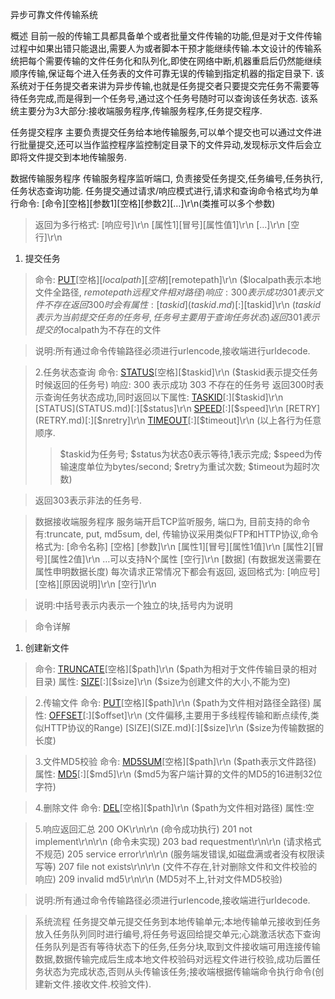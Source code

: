 异步可靠文件传输系统

概述
目前一般的传输工具都具备单个或者批量文件传输的功能,但是对于文件传输过程中如果出错只能退出,需要人为或者脚本干预才能继续传输.本文设计的传输系统把每个需要传输的文件任务化和队列化,即使在网络中断,机器重启后仍然能继续顺序传输,保证每个进入任务表的文件可靠无误的传输到指定机器的指定目录下. 该系统对于任务提交者来讲为异步传输,也就是任务提交者只要提交完任务不需要等待任务完成,而是得到一个任务号,通过这个任务号随时可以查询该任务状态. 该系统主要分为3大部分:接收端服务程序,传输服务程序,任务提交程序.

任务提交程序
主要负责提交任务给本地传输服务,可以单个提交也可以通过文件进行批量提交,还可以当作监控程序监控制定目录下的文件异动,发现标示文件后会立即将文件提交到本地传输服务.

数据传输服务程序
传输服务程序监听端口, 负责接受任务提交,任务编号,任务执行,任务状态查询功能.
任务提交通过请求/响应模式进行,请求和查询命令格式均为单行命令:
[命令][空格][参数1][空格][参数2][…]\r\n(类推可以多个参数)

> 返回为多行格式:
> [响应号]\r\n
> [属性1][冒号][属性值1]\r\n
> […]\r\n
> [空行]\r\n

  1. 提交任务
> 命令:
> [PUT](PUT.md)[空格][$localpath][空格][$remotepath]\r\n
($localpath表示本地文件全路径, $remotepath远程文件相对路径)
> 响应:
> 300 表示成功
> 301 表示文件不存在
> 返回300时会有属性:[taskid](taskid.md)[:][$taskid]\r\n
($taskid表示为当前提交任务的任务号,任务号主要用于查询任务状态)
> 返回301表示提交的$localpath为不存在的文件

> 说明:所有通过命令传输路径必须进行urlencode,接收端进行urldecode.

> 2.任务状态查询
> 命令:
> [STATUS](STATUS.md)[空格][$taskid]\r\n
($taskid表示提交任务时候返回的任务号)
> 响应:
> 300 表示成功
> 303 不存在的任务号
> 返回300时表示查询任务状态成功,同时返回以下属性:
> [TASKID](TASKID.md)[:][$taskid]\r\n
> [STATUS](STATUS.md)[:][$status]\r\n
> [SPEED](SPEED.md)[:][$speed]\r\n
> [RETRY](RETRY.md)[:][$nretry]\r\n
> [TIMEOUT](TIMEOUT.md)[:][$timeout]\r\n
> (以上各行为任意顺序.
> > $taskid为任务号;
> > $status为状态0表示等待,1表示完成;
> > $speed为传输速度单位为bytes/second;
> > $retry为重试次数;
> > $timeout为超时次数)

> 返回303表示非法的任务号.

> 数据接收端服务程序
> 服务端开启TCP监听服务, 端口为, 目前支持的命令有:truncate, put, md5sum, del, 传输协议采用类似FTP和HTTP协议,命令格式为:
> [命令名称] [空格] [参数]\r\n
> [属性1][冒号][属性1值]\r\n
> [属性2][冒号][属性2值]\r\n
> …可以支持N个属性
> [空行]\r\n
> [数据]
(有数据发送需要在属性申明数据长度)
> 每次请求正常情况下都会有返回,
> 返回格式为:
> [响应号][空格][原因说明]\r\n
> [空行]\r\n

> 说明:中括号表示内表示一个独立的块,括号内为说明

> 命令详解
  1. 创建新文件
> 命令:
> [TRUNCATE](TRUNCATE.md)[空格][$path]\r\n
($path为相对于文件传输目录的相对目录)
> 属性:
> [SIZE](SIZE.md)[:][$size]\r\n
($size为创建文件的大小,不能为空)

> 2.传输文件
> 命令:
> [PUT](PUT.md)[空格][$path]\r\n
($path为文件相对路径全路径)
> 属性:
> [OFFSET](OFFSET.md)[:][$offset]\r\n
(文件偏移,主要用于多线程传输和断点续传,类似HTTP协议的Range)
> [SIZE](SIZE.md)[:][$size]\r\n
($size为传输数据的长度)

> 3.文件MD5校验
> 命令:
> [MD5SUM](MD5SUM.md)[空格][$path]\r\n
($path表示文件路径)
> 属性:
> [MD5](MD5.md)[:][$md5]\r\n
($md5为客户端计算的文件的MD5的16进制32位字符)


> 4.删除文件
> 命令:
> [DEL](DEL.md)[空格][$path]\r\n
($path为文件相对路径)
> 属性:空

> 5.响应返回汇总
> 200 OK\r\n\r\n
(命令成功执行)
> 201 not implement\r\n\r\n
(命令未实现)
> 203 bad requestment\r\n\r\n
(请求格式不规范)
> 205 service error\r\n\r\n
(服务端发错误,如磁盘满或者没有权限读写等)
> 207 file not exists\r\n\r\n
(文件不存在,针对删除文件和文件校验的响应)
> 209 invalid md5\r\n\r\n
(MD5对不上,针对文件MD5校验)


> 说明:所有通过命令传输路径必须进行urlencode,接收端进行urldecode.

> 系统流程
> 任务提交单元提交任务到本地传输单元;本地传输单元接收到任务放入任务队列同时进行编号,将任务号返回给提交单元;心跳激活状态下查询任务队列是否有等待状态下的任务,任务分块,取到文件接收端可用连接传输数据,数据传输完成后生成本地文件校验码对远程文件进行校验,成功后置任务状态为完成状态,否则从头传输该任务;接收端根据传输端命令执行命令(创建新文件.接收文件.校验文件).